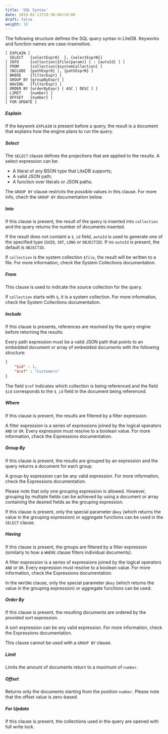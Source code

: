 ```yaml
---
title: 'SQL Syntax'
date: 2019-02-11T19:30:08+10:00
draft: false
weight: 10
---
```


The following structure defines the SQL query syntax in LiteDB. Keyworks and function names are case-insensitive.
```
[ EXPLAIN ]
  SELECT   {selectExpr0}  [, {selectExprN}]
[ INTO     {collection|$file(param)} [ : {autoId} ] ]
[ FROM     {collection|$systemCollection} ]
[ INCLUDE  {pathExpr0} [, {pathExprN} ]
[ WHERE    {filterExpr} ]
[ GROUP BY {groupByExpr} ]
[ HAVING   {filterExpr} ]
[ ORDER BY {orderByExpr} [ ASC | DESC ] ]
[ LIMIT    {number} ]
[ OFFSET   {number} ]
[ FOR UPDATE ]
```
##### Explain
If the keywork `EXPLAIN` is present before a query, the result is a document that explains how the engine plans to run the query.

##### Select
The `SELECT` clause defines the projections that are applied to the results. A select expression can be:

- A literal of any BSON type that LiteDB supports;
- A valid JSON path;
- A function over literals or JSON paths.

The `GROUP BY` clause restricts the possible values in this clause. For more info, chech the `GROUP BY` documentation below.

##### Into
If this clause is present, the result of the query is inserted into `collection` and the query returns the number of documents inserted.

If the result does not containt a `$_id` field, `autoId` is used to generate one of the specified type (`GUID`, `INT`, `LONG` or `OBJECTID`). If no `autoId` is present, the default is `OBJECTID`.

If `collection` is the system collection `$file`, the result will be written to a file. For more information, check the System Collections documentation.

##### From
This clause is used to indicate the source collection for the query.

If `collection` starts with `$`, it is a system collection. For more information, check the System Collections documentation.

##### Include
If this clause is presents, references are resolved by the query engine before returning the results.

Every path expression must be a valid JSON path that points to an embedded document or array of embedded documents with the following structure:

```json
{
	"$id" : 1,
	"$ref" : "Customers"
}
```

The field `$ref` indicates which collection is being referenced and the field `$id` corresponds to the `$_id` field in the document being referenced.

##### Where
If this clause is present, the results are filtered by a filter expression.

A filter expression is a series of expressions joined by the logical operators `AND` or `OR`. Every expression must resolve to a boolean value. For more information, check the Expressions documentation.

##### Group By
If this clause is present, the results are grouped by an expression and the query returns a document for each group.

A group-by expression can be any valid expression. For more information, check the Expressions documentation.

Please note that only one grouping expression is allowed. However, grouping by multiple fields can be achieved by using a document or array containing the desired fields as the grouping expression.

If this clause is present, only the special parameter `@key` (which returns the value in the grouping expression) or aggregate functions can be used in the `SELECT` clause.

##### Having
If this clause is present, the groups are filtered by a filter expression (similarly to how a `WHERE` clause filters individual documents).

A filter expression is a series of expressions joined by the logical operators `AND` or `OR`. Every expression must resolve to a boolean value. For more information, check the Expressions documentation.

In the `HAVING` clause, only the special parameter `@key` (which returns the value in the grouping expression) or aggregate functions can be used.

##### Order By
If this clause is present, the resulting documents are ordered by the provided sort expression.

A sort expression can be any valid expression. For more information, check the Expressions documentation.

This clause cannot be used with a `GROUP BY` clause.

##### Limit
Limits the amount of documents return to a maximum of `number`.

##### Offset
Returns only the documents starting from the position `number`. Please note that the offset value is zero-based.

##### For Update
If this clause is present, the collections used in the query are opened with full write lock.